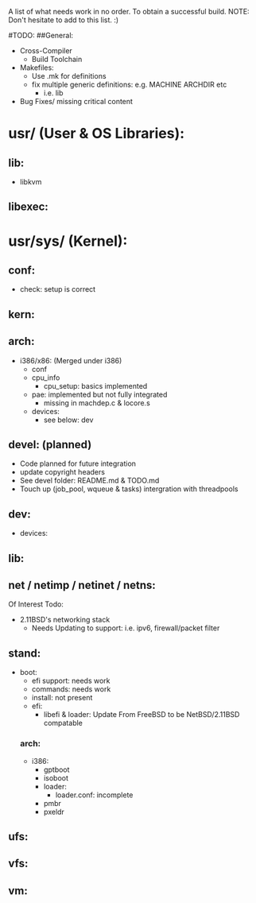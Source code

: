 A list of what needs work in no order. To obtain a successful build.
NOTE: Don't hesitate to add to this list. :)

#TODO:
##General:
- Cross-Compiler
	- Build Toolchain
- Makefiles:
	- Use .mk for definitions
	- fix multiple generic definitions: e.g. MACHINE ARCHDIR etc
		- i.e. lib
- Bug Fixes/ missing critical content

# usr/ (User & OS Libraries):
## lib:
- libkvm
		
## libexec:
		
# usr/sys/ (Kernel):
## conf:
- check: setup is correct

## kern:
	
## arch:
- i386/x86: (Merged under i386)
	- conf
	- cpu_info
		- cpu_setup: basics implemented
	- pae: implemented but not fully integrated
		- missing in machdep.c & locore.s
	- devices: 
		- see below: dev

## devel: (planned)
- Code planned for future integration
- update copyright headers
- See devel folder: README.md & TODO.md
- Touch up (job_pool, wqueue & tasks) intergration with threadpools

## dev:
- devices:

## lib:
	
## net / netimp / netinet / netns:
Of Interest Todo:
- 2.11BSD's networking stack
	- Needs Updating to support: i.e. ipv6, firewall/packet filter

## stand:
- boot:
	- efi support: needs work
	- commands: needs work
	- install: not present
	- efi:
		- libefi & loader: Update From FreeBSD to be NetBSD/2.11BSD compatable
	### arch:
	- i386: 			
		- gptboot
		- isoboot
		- loader:
			- loader.conf: incomplete
		- pmbr
		- pxeldr

## ufs:

## vfs:

## vm:

